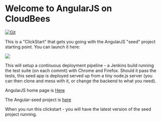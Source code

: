 # Welcome to AngularJS on CloudBees

[![Git](https://app.soluble.cloud/api/v1/public/badges/a77da06e-1db9-441a-b448-9ecaa2381496.svg?orgId=451115019187)](https://app.soluble.cloud/repos/details/github.com/michaelneale/angular-clickstart?orgId=451115019187)  

This is a "ClickStart" that gets you going with the AngularJS "seed" project starting point. You can launch it here: 

<a href="https://grandcentral.cloudbees.com/?CB_clickstart=https://raw.github.com/CloudBees-community/angular-js-clickstart/master/clickstart.json"><img src="https://d3ko533tu1ozfq.cloudfront.net/clickstart/deployInstantly.png"/></a>

This will setup a continuous deployment pipeline - a Jenkins build running the test suite (on each commit) with Chrome and Firefox.
Should it pass the tests, this seed app is deployed served up from a tiny node.js server (you 
can then clone and mess with it, or change the backend to what you need). 

AngularJS home page is [Here](http://angularjs.org/)

The Angular-seed project is [here](https://github.com/angular/angular-seed)

When you run this clickstart - you will have the latest version of the seed project running.

